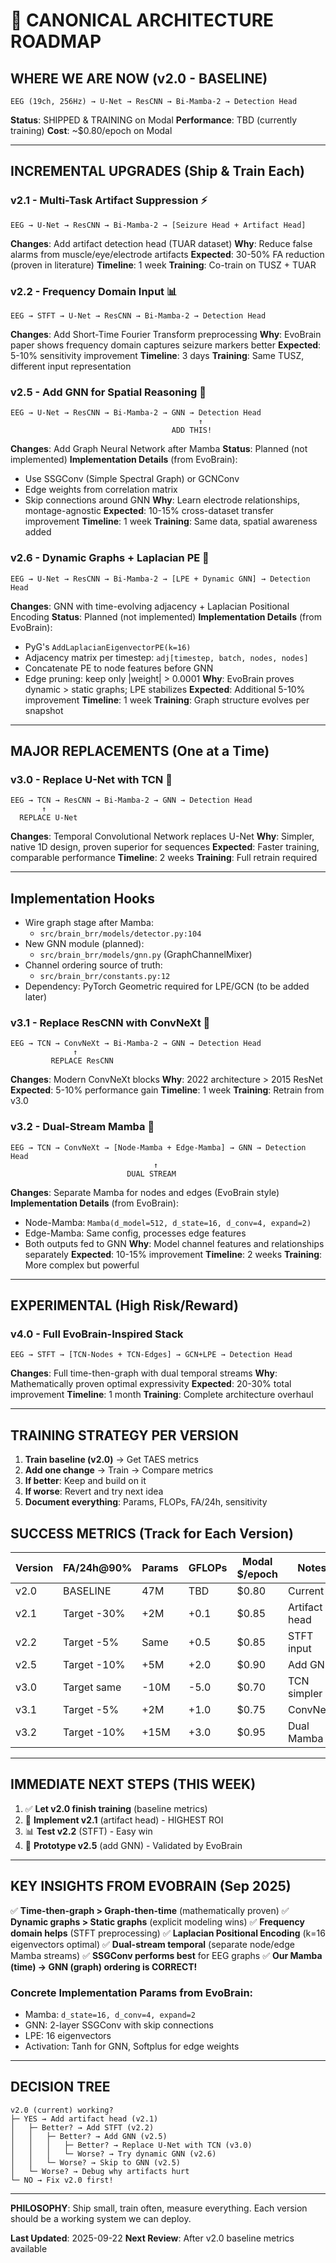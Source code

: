 # 🎯 CANONICAL ARCHITECTURE ROADMAP

## WHERE WE ARE NOW (v2.0 - BASELINE)
```
EEG (19ch, 256Hz) → U-Net → ResCNN → Bi-Mamba-2 → Detection Head
```
**Status**: SHIPPED & TRAINING on Modal
**Performance**: TBD (currently training)
**Cost**: ~$0.80/epoch on Modal

---

## INCREMENTAL UPGRADES (Ship & Train Each)

### v2.1 - Multi-Task Artifact Suppression ⚡
```
EEG → U-Net → ResCNN → Bi-Mamba-2 → [Seizure Head + Artifact Head]
```
**Changes**: Add artifact detection head (TUAR dataset)
**Why**: Reduce false alarms from muscle/eye/electrode artifacts
**Expected**: 30-50% FA reduction (proven in literature)
**Timeline**: 1 week
**Training**: Co-train on TUSZ + TUAR

### v2.2 - Frequency Domain Input 📊
```
EEG → STFT → U-Net → ResCNN → Bi-Mamba-2 → Detection Head
```
**Changes**: Add Short-Time Fourier Transform preprocessing
**Why**: EvoBrain paper shows frequency domain captures seizure markers better
**Expected**: 5-10% sensitivity improvement
**Timeline**: 3 days
**Training**: Same TUSZ, different input representation

### v2.5 - Add GNN for Spatial Reasoning 🧠
```
EEG → U-Net → ResCNN → Bi-Mamba-2 → GNN → Detection Head
                                          ↑
                                    ADD THIS!
```
**Changes**: Add Graph Neural Network after Mamba
**Status**: Planned (not implemented)
**Implementation Details** (from EvoBrain):
- Use SSGConv (Simple Spectral Graph) or GCNConv
- Edge weights from correlation matrix
- Skip connections around GNN
**Why**: Learn electrode relationships, montage-agnostic
**Expected**: 10-15% cross-dataset transfer improvement
**Timeline**: 1 week
**Training**: Same data, spatial awareness added

### v2.6 - Dynamic Graphs + Laplacian PE 🔄
```
EEG → U-Net → ResCNN → Bi-Mamba-2 → [LPE + Dynamic GNN] → Detection Head
```
**Changes**: GNN with time-evolving adjacency + Laplacian Positional Encoding
**Status**: Planned (not implemented)
**Implementation Details** (from EvoBrain):
- PyG's `AddLaplacianEigenvectorPE(k=16)`
- Adjacency matrix per timestep: `adj[timestep, batch, nodes, nodes]`
- Concatenate PE to node features before GNN
- Edge pruning: keep only |weight| > 0.0001
**Why**: EvoBrain proves dynamic > static graphs; LPE stabilizes
**Expected**: Additional 5-10% improvement
**Timeline**: 1 week
**Training**: Graph structure evolves per snapshot

---

## MAJOR REPLACEMENTS (One at a Time)

### v3.0 - Replace U-Net with TCN 🚀
```
EEG → TCN → ResCNN → Bi-Mamba-2 → GNN → Detection Head
       ↑
  REPLACE U-Net
```
**Changes**: Temporal Convolutional Network replaces U-Net
**Why**: Simpler, native 1D design, proven superior for sequences
**Expected**: Faster training, comparable performance
**Timeline**: 2 weeks
**Training**: Full retrain required

---

## Implementation Hooks
- Wire graph stage after Mamba:
  - `src/brain_brr/models/detector.py:104`
- New GNN module (planned):
  - `src/brain_brr/models/gnn.py` (GraphChannelMixer)
- Channel ordering source of truth:
  - `src/brain_brr/constants.py:12`
- Dependency: PyTorch Geometric required for LPE/GCN (to be added later)

### v3.1 - Replace ResCNN with ConvNeXt 🎯
```
EEG → TCN → ConvNeXt → Bi-Mamba-2 → GNN → Detection Head
              ↑
         REPLACE ResCNN
```
**Changes**: Modern ConvNeXt blocks
**Why**: 2022 architecture > 2015 ResNet
**Expected**: 5-10% performance gain
**Timeline**: 1 week
**Training**: Retrain from v3.0

### v3.2 - Dual-Stream Mamba 🌊
```
EEG → TCN → ConvNeXt → [Node-Mamba + Edge-Mamba] → GNN → Detection Head
                                ↑
                          DUAL STREAM
```
**Changes**: Separate Mamba for nodes and edges (EvoBrain style)
**Implementation Details** (from EvoBrain):
- Node-Mamba: `Mamba(d_model=512, d_state=16, d_conv=4, expand=2)`
- Edge-Mamba: Same config, processes edge features
- Both outputs fed to GNN
**Why**: Model channel features and relationships separately
**Expected**: 10-15% improvement
**Timeline**: 2 weeks
**Training**: More complex but powerful

---

## EXPERIMENTAL (High Risk/Reward)

### v4.0 - Full EvoBrain-Inspired Stack
```
EEG → STFT → [TCN-Nodes + TCN-Edges] → GCN+LPE → Detection Head
```
**Changes**: Full time-then-graph with dual temporal streams
**Why**: Mathematically proven optimal expressivity
**Expected**: 20-30% total improvement
**Timeline**: 1 month
**Training**: Complete architecture overhaul

---

## TRAINING STRATEGY PER VERSION

1. **Train baseline (v2.0)** → Get TAES metrics
2. **Add one change** → Train → Compare metrics
3. **If better**: Keep and build on it
4. **If worse**: Revert and try next idea
5. **Document everything**: Params, FLOPs, FA/24h, sensitivity

## SUCCESS METRICS (Track for Each Version)

| Version | FA/24h@90% | Params | GFLOPs | Modal $/epoch | Notes |
|---------|------------|--------|--------|---------------|-------|
| v2.0    | BASELINE   | 47M    | TBD    | $0.80         | Current |
| v2.1    | Target -30%| +2M    | +0.1   | $0.85         | Artifact head |
| v2.2    | Target -5% | Same   | +0.5   | $0.85         | STFT input |
| v2.5    | Target -10%| +5M    | +2.0   | $0.90         | Add GNN |
| v3.0    | Target same| -10M   | -5.0   | $0.70         | TCN simpler |
| v3.1    | Target -5% | +2M    | +1.0   | $0.75         | ConvNeXt |
| v3.2    | Target -10%| +15M   | +3.0   | $0.95         | Dual Mamba |

---

## IMMEDIATE NEXT STEPS (THIS WEEK)

1. ✅ **Let v2.0 finish training** (baseline metrics)
2. 🔧 **Implement v2.1** (artifact head) - HIGHEST ROI
3. 📊 **Test v2.2** (STFT) - Easy win
4. 🧠 **Prototype v2.5** (add GNN) - Validated by EvoBrain

---

## KEY INSIGHTS FROM EVOBRAIN (Sep 2025)

✅ **Time-then-graph > Graph-then-time** (mathematically proven)
✅ **Dynamic graphs > Static graphs** (explicit modeling wins)
✅ **Frequency domain helps** (STFT preprocessing)
✅ **Laplacian Positional Encoding** (k=16 eigenvectors optimal)
✅ **Dual-stream temporal** (separate node/edge Mamba streams)
✅ **SSGConv performs best** for EEG graphs
✅ **Our Mamba (time) → GNN (graph) ordering is CORRECT!**

### Concrete Implementation Params from EvoBrain:
- Mamba: `d_state=16, d_conv=4, expand=2`
- GNN: 2-layer SSGConv with skip connections
- LPE: 16 eigenvectors
- Activation: Tanh for GNN, Softplus for edge weights

---

## DECISION TREE

```
v2.0 (current) working?
├─ YES → Add artifact head (v2.1)
│   ├─ Better? → Add STFT (v2.2)
│   │   ├─ Better? → Add GNN (v2.5)
│   │   │   ├─ Better? → Replace U-Net with TCN (v3.0)
│   │   │   └─ Worse? → Try dynamic GNN (v2.6)
│   │   └─ Worse? → Skip to GNN (v2.5)
│   └─ Worse? → Debug why artifacts hurt
└─ NO → Fix v2.0 first!
```

---

**PHILOSOPHY**: Ship small, train often, measure everything. Each version should be a working system we can deploy.

**Last Updated**: 2025-09-22
**Next Review**: After v2.0 baseline metrics available

